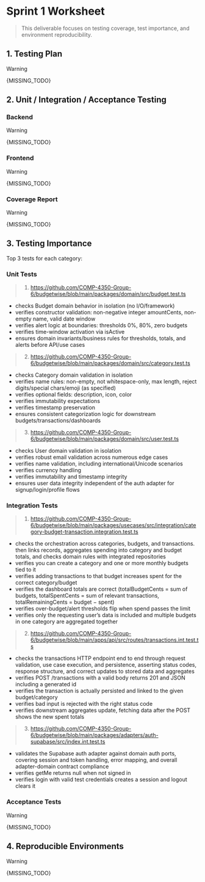 # Sprint 1 Worksheet

> This deliverable focuses on testing coverage, test importance, and environment reproducibility.


## 1. Testing Plan

> [!WARNING]
> {MISSING_TODO}

## 2. Unit / Integration / Acceptance Testing


### Backend

> [!WARNING]
> {MISSING_TODO}

<!--
- API layer: 100% method coverage (every method has at least 1 tested line).

- Logic classes: ≥80% line coverage.

- Integration tests: 100% class coverage, with strong line & method coverage.
-->

### Frontend

> [!WARNING]
> {MISSING_TODO}

<!--
- Logic layer (if present): ≥80% coverage.

- UI tests: Describe approach and coverage.

- If unit tests are missing for some classes/methods, explain why and how quality is being ensured.

- Describe any unusual/unique aspects of your testing approach.

-->

### Coverage Report

> [!WARNING]
> {MISSING_TODO}

<!--
- Provide class and line coverage reports (link or screenshot).
-->

## 3. Testing Importance

Top 3 tests for each category:

### Unit Tests

> 1. https://github.com/COMP-4350-Group-6/budgetwise/blob/main/packages/domain/src/budget.test.ts
- checks Budget domain behavior in isolation (no I/O/framework)
- verifies constructor validation: non-negative integer amountCents, non-empty name, valid date window
- verifies alert logic at boundaries: thresholds 0%, 80%, zero budgets
- verifies time-window activation via isActive
- ensures domain invariants/business rules for thresholds, totals, and alerts before API/use cases

> 2. https://github.com/COMP-4350-Group-6/budgetwise/blob/main/packages/domain/src/category.test.ts
- checks Category domain validation in isolation
- verifies name rules: non-empty, not whitespace-only, max length, reject digits/special chars/emoji (as specified)
- verifies optional fields: description, icon, color
- verifies immutability expectations
- verifies timestamp preservation
- ensures consistent categorization logic for downstream budgets/transactions/dashboards

> 3. https://github.com/COMP-4350-Group-6/budgetwise/blob/main/packages/domain/src/user.test.ts
- checks User domain validation in isolation
- verifies robust email validation across numerous edge cases
- verifies name validation, including international/Unicode scenarios
- verifies currency handling
- verifies immutability and timestamp integrity
- ensures user data integrity independent of the auth adapter for signup/login/profile flows

### Integration Tests

> 1. https://github.com/COMP-4350-Group-6/budgetwise/blob/main/packages/usecases/src/integration/category-budget-transaction.integration.test.ts  
- checks the orchestration across categories, budgets, and transactions. then links records, aggregates spending into category and budget totals, and checks domain rules with integrated repositories 
- verifies you can create a category and one or more monthly budgets tied to it
- verifies adding transactions to that budget increases spent for the correct category/budget
- verifies the dashboard totals are correct (totalBudgetCents = sum of budgets, totalSpentCents = sum of relevant transactions, totalRemainingCents = budget − spent)
- verifies over-budget/alert thresholds flip when spend passes the limit
- verifies only the requesting user’s data is included and multiple budgets in one category are aggregated together

> 2. https://github.com/COMP-4350-Group-6/budgetwise/blob/main/apps/api/src/routes/transactions.int.test.ts 
- checks the transactions HTTP endpoint end to end through request validation, use case execution, and persistence, asserting status codes, response structure, and correct updates to stored data and aggregates 
- verifies POST /transactions with a valid body returns 201 and JSON including a generated id
- verifies the transaction is actually persisted and linked to the given budget/category
- verifies bad input is rejected with the right status code
- verifies downstream aggregates update, fetching data after the POST shows the new spent totals

> 3. https://github.com/COMP-4350-Group-6/budgetwise/blob/main/packages/adapters/auth-supabase/src/index.int.test.ts 
- validates the Supabase auth adapter against domain auth ports, covering session and token handling, error mapping, and overall adapter-domain contract compliance
- verifies getMe returns null when not signed in
- verifies login with valid test credentials creates a session and logout clears it

### Acceptance Tests

> [!WARNING]
> {MISSING_TODO}

## 4. Reproducible Environments

> [!WARNING]
> {MISSING_TODO}
